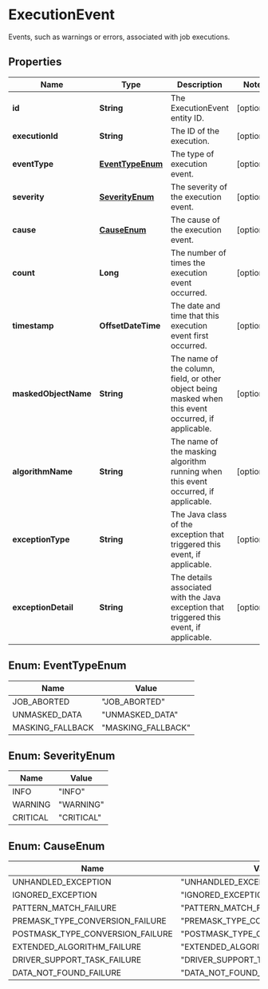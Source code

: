 

# ExecutionEvent

Events, such as warnings or errors, associated with job executions.

## Properties

Name | Type | Description | Notes
------------ | ------------- | ------------- | -------------
**id** | **String** | The ExecutionEvent entity ID. |  [optional]
**executionId** | **String** | The ID of the execution. |  [optional]
**eventType** | [**EventTypeEnum**](#EventTypeEnum) | The type of execution event. |  [optional]
**severity** | [**SeverityEnum**](#SeverityEnum) | The severity of the execution event. |  [optional]
**cause** | [**CauseEnum**](#CauseEnum) | The cause of the execution event. |  [optional]
**count** | **Long** | The number of times the execution event occurred. |  [optional]
**timestamp** | **OffsetDateTime** | The date and time that this execution event first occurred. |  [optional]
**maskedObjectName** | **String** | The name of the column, field, or other object being masked when this event occurred, if applicable. |  [optional]
**algorithmName** | **String** | The name of the masking algorithm running when this event occurred, if applicable. |  [optional]
**exceptionType** | **String** | The Java class of the exception that triggered this event, if applicable. |  [optional]
**exceptionDetail** | **String** | The details associated with the Java exception that triggered this event, if applicable. |  [optional]



## Enum: EventTypeEnum

Name | Value
---- | -----
JOB_ABORTED | &quot;JOB_ABORTED&quot;
UNMASKED_DATA | &quot;UNMASKED_DATA&quot;
MASKING_FALLBACK | &quot;MASKING_FALLBACK&quot;



## Enum: SeverityEnum

Name | Value
---- | -----
INFO | &quot;INFO&quot;
WARNING | &quot;WARNING&quot;
CRITICAL | &quot;CRITICAL&quot;



## Enum: CauseEnum

Name | Value
---- | -----
UNHANDLED_EXCEPTION | &quot;UNHANDLED_EXCEPTION&quot;
IGNORED_EXCEPTION | &quot;IGNORED_EXCEPTION&quot;
PATTERN_MATCH_FAILURE | &quot;PATTERN_MATCH_FAILURE&quot;
PREMASK_TYPE_CONVERSION_FAILURE | &quot;PREMASK_TYPE_CONVERSION_FAILURE&quot;
POSTMASK_TYPE_CONVERSION_FAILURE | &quot;POSTMASK_TYPE_CONVERSION_FAILURE&quot;
EXTENDED_ALGORITHM_FAILURE | &quot;EXTENDED_ALGORITHM_FAILURE&quot;
DRIVER_SUPPORT_TASK_FAILURE | &quot;DRIVER_SUPPORT_TASK_FAILURE&quot;
DATA_NOT_FOUND_FAILURE | &quot;DATA_NOT_FOUND_FAILURE&quot;



